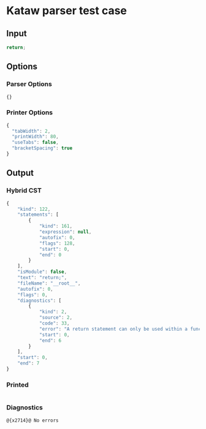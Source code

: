 # Kataw parser test case

## Input

`````js
return;
`````

## Options

### Parser Options

`````js
{}
`````

### Printer Options

`````js
{
  "tabWidth": 2,
  "printWidth": 80,
  "useTabs": false,
  "bracketSpacing": true
}
`````

## Output

### Hybrid CST

```javascript
{
    "kind": 122,
    "statements": [
        {
            "kind": 161,
            "expression": null,
            "autofix": 0,
            "flags": 128,
            "start": 0,
            "end": 0
        }
    ],
    "isModule": false,
    "text": "return;",
    "fileName": "__root__",
    "autofix": 0,
    "flags": 0,
    "diagnostics": [
        {
            "kind": 2,
            "source": 2,
            "code": 33,
            "error": "A return statement can only be used within a function_body",
            "start": 0,
            "end": 6
        }
    ],
    "start": 0,
    "end": 7
}
```

### Printed

```javascript

```

### Diagnostics

```javascript
@{x2714}@ No errors
```


